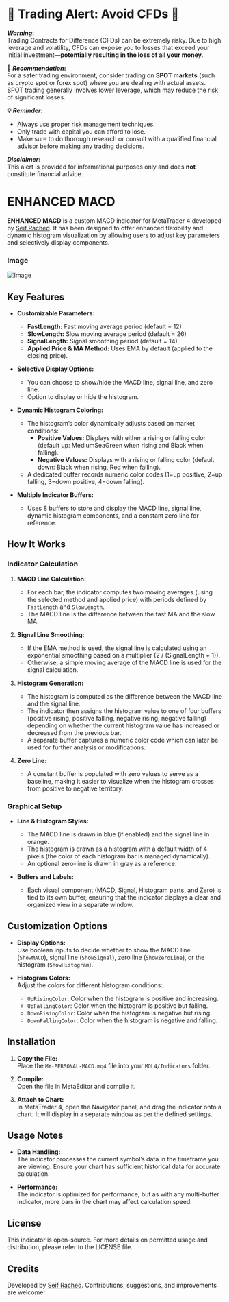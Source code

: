 # 🚨 Trading Alert: Avoid CFDs 🚨

**_Warning_:**  
Trading Contracts for Difference (CFDs) can be extremely risky. Due to high leverage and volatility, CFDs can expose you to losses that exceed your initial investment—**potentially resulting in the loss of all your money**. 

**🔔 _Recommendation_:**  
For a safer trading environment, consider trading on **SPOT markets** (such as crypto spot or forex spot) where you are dealing with actual assets. SPOT trading generally involves lower leverage, which may reduce the risk of significant losses.  

**💡 _Reminder_:**  
- Always use proper risk management techniques.  
- Only trade with capital you can afford to lose.  
- Make sure to do thorough research or consult with a qualified financial advisor before making any trading decisions.

**_Disclaimer_:**  
This alert is provided for informational purposes only and does **not** constitute financial advice.




# ENHANCED MACD

**ENHANCED MACD** is a custom MACD indicator for MetaTrader 4 developed by [Seif Rached](https://github.com/seifrached/). It has been designed to offer enhanced flexibility and dynamic histogram visualization by allowing users to adjust key parameters and selectively display components.

### Image
![Image](https://github.com/user-attachments/assets/87288329-7b69-43b4-a8c8-2456adddfa6d)

## Key Features

- **Customizable Parameters:**  
  - **FastLength:** Fast moving average period (default = 12)  
  - **SlowLength:** Slow moving average period (default = 26)  
  - **SignalLength:** Signal smoothing period (default = 14)  
  - **Applied Price & MA Method:** Uses EMA by default (applied to the closing price).

- **Selective Display Options:**  
  - You can choose to show/hide the MACD line, signal line, and zero line.
  - Option to display or hide the histogram.

- **Dynamic Histogram Coloring:**  
  - The histogram’s color dynamically adjusts based on market conditions:
    - **Positive Values:** Displays with either a rising or falling color (default up: MediumSeaGreen when rising and Black when falling).
    - **Negative Values:** Displays with a rising or falling color (default down: Black when rising, Red when falling).
  - A dedicated buffer records numeric color codes (1=up positive, 2=up falling, 3=down positive, 4=down falling).

- **Multiple Indicator Buffers:**  
  - Uses 8 buffers to store and display the MACD line, signal line, dynamic histogram components, and a constant zero line for reference.

## How It Works

### Indicator Calculation

1. **MACD Line Calculation:**  
   - For each bar, the indicator computes two moving averages (using the selected method and applied price) with periods defined by `FastLength` and `SlowLength`.
   - The MACD line is the difference between the fast MA and the slow MA.
   
2. **Signal Line Smoothing:**  
   - If the EMA method is used, the signal line is calculated using an exponential smoothing based on a multiplier (2 / (SignalLength + 1)).
   - Otherwise, a simple moving average of the MACD line is used for the signal calculation.

3. **Histogram Generation:**  
   - The histogram is computed as the difference between the MACD line and the signal line.
   - The indicator then assigns the histogram value to one of four buffers (positive rising, positive falling, negative rising, negative falling) depending on whether the current histogram value has increased or decreased from the previous bar.
   - A separate buffer captures a numeric color code which can later be used for further analysis or modifications.

4. **Zero Line:**  
   - A constant buffer is populated with zero values to serve as a baseline, making it easier to visualize when the histogram crosses from positive to negative territory.

### Graphical Setup

- **Line & Histogram Styles:**  
  - The MACD line is drawn in blue (if enabled) and the signal line in orange.
  - The histogram is drawn as a histogram with a default width of 4 pixels (the color of each histogram bar is managed dynamically).
  - An optional zero-line is drawn in gray as a reference.

- **Buffers and Labels:**  
  - Each visual component (MACD, Signal, Histogram parts, and Zero) is tied to its own buffer, ensuring that the indicator displays a clear and organized view in a separate window.

## Customization Options

- **Display Options:**  
  Use boolean inputs to decide whether to show the MACD line (`ShowMACD`), signal line (`ShowSignal`), zero line (`ShowZeroLine`), or the histogram (`ShowHistogram`).

- **Histogram Colors:**  
  Adjust the colors for different histogram conditions:
  - `UpRisingColor`: Color when the histogram is positive and increasing.
  - `UpFallingColor`: Color when the histogram is positive but falling.
  - `DownRisingColor`: Color when the histogram is negative but rising.
  - `DownFallingColor`: Color when the histogram is negative and falling.

## Installation

1. **Copy the File:**  
   Place the `MY-PERSONAL-MACD.mq4` file into your `MQL4/Indicators` folder.
   
2. **Compile:**  
   Open the file in MetaEditor and compile it.
   
3. **Attach to Chart:**  
   In MetaTrader 4, open the Navigator panel, and drag the indicator onto a chart. It will display in a separate window as per the defined settings.

## Usage Notes

- **Data Handling:**  
  The indicator processes the current symbol’s data in the timeframe you are viewing. Ensure your chart has sufficient historical data for accurate calculation.
  
- **Performance:**  
  The indicator is optimized for performance, but as with any multi-buffer indicator, more bars in the chart may affect calculation speed.

## License

This indicator is open-source. For more details on permitted usage and distribution, please refer to the LICENSE file.

## Credits

Developed by [Seif Rached](https://github.com/seifrached/). Contributions, suggestions, and improvements are welcome!

